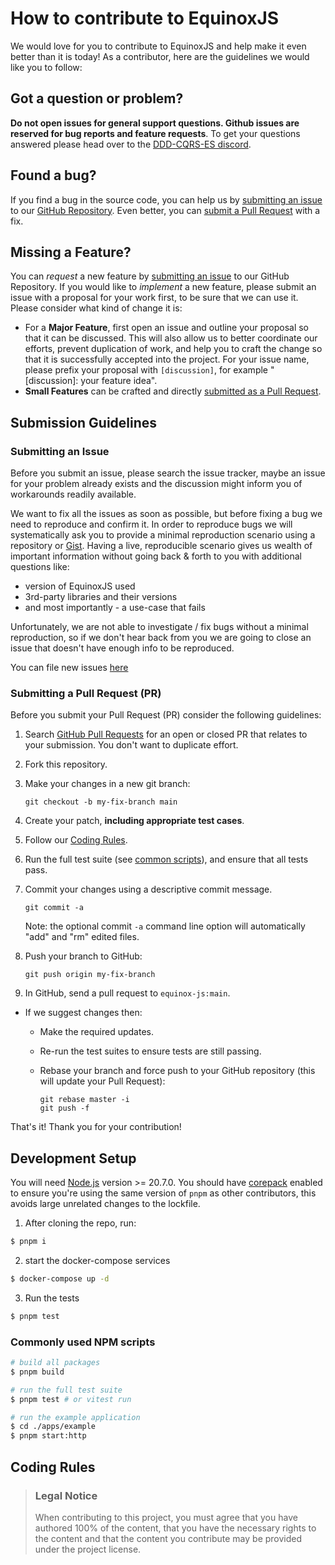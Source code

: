# How to contribute to EquinoxJS

We would love for you to contribute to EquinoxJS and help make it even better
than it is today! As a contributor, here are the guidelines we would like you
to follow:

## <a href="question"></a> Got a question or problem?

**Do not open issues for general support questions. Github issues are reserved
for bug reports and feature requests**. To get your questions answered please
head over to the [DDD-CQRS-ES discord][discord].

## <a href="bug"></a> Found a bug?

If you find a bug in the source code, you can help us by
[submitting an issue](#submit-issue) to our [GitHub Repository][github]. Even better, you can
[submit a Pull Request](#submit-pr) with a fix.

## <a name="feature"></a> Missing a Feature?

You can _request_ a new feature by [submitting an issue](#submit-issue) to our GitHub
Repository. If you would like to _implement_ a new feature, please submit an issue with
a proposal for your work first, to be sure that we can use it.
Please consider what kind of change it is:

- For a **Major Feature**, first open an issue and outline your proposal so
  that it can be discussed. This will also allow us to better coordinate our
  efforts, prevent duplication of work, and help you to craft the change so
  that it is successfully accepted into the project. For your issue name,
  please prefix your proposal with `[discussion]`, for example "[discussion]:
  your feature idea".
- **Small Features** can be crafted and directly [submitted as a Pull
  Request](#submit-pr).

## <a name="submit"></a> Submission Guidelines

### <a name="submit-issue"></a> Submitting an Issue

Before you submit an issue, please search the issue tracker, maybe an issue for
your problem already exists and the discussion might inform you of workarounds
readily available.

We want to fix all the issues as soon as possible, but before fixing a bug we
need to reproduce and confirm it. In order to reproduce bugs we will
systematically ask you to provide a minimal reproduction scenario using a
repository or [Gist](https://gist.github.com/). Having a live, reproducible
scenario gives us wealth of important information without going back & forth to
you with additional questions like:

- version of EquinoxJS used
- 3rd-party libraries and their versions
- and most importantly - a use-case that fails

Unfortunately, we are not able to investigate / fix bugs without a minimal
reproduction, so if we don't hear back from you we are going to close an issue
that doesn't have enough info to be reproduced.

You can file new issues [here][new_issue]

### <a name="submit-pr"></a> Submitting a Pull Request (PR)

Before you submit your Pull Request (PR) consider the following guidelines:

1. Search [GitHub Pull Requests][gh_prs] for an open or closed PR
   that relates to your submission. You don't want to duplicate effort.
1. Fork this repository.
1. Make your changes in a new git branch:

   ```shell
   git checkout -b my-fix-branch main
   ```

1. Create your patch, **including appropriate test cases**.
1. Follow our [Coding Rules](#rules).
1. Run the full test suite (see [common scripts](#common-scripts)),
   and ensure that all tests pass.
1. Commit your changes using a descriptive commit message.

   ```shell
   git commit -a
   ```

   Note: the optional commit `-a` command line option will automatically "add" and "rm" edited files.

1. Push your branch to GitHub:

   ```shell
   git push origin my-fix-branch
   ```

1. In GitHub, send a pull request to `equinox-js:main`.

- If we suggest changes then:

  - Make the required updates.
  - Re-run the test suites to ensure tests are still passing.
  - Rebase your branch and force push to your GitHub repository (this will update your Pull Request):

    ```shell
    git rebase master -i
    git push -f
    ```

That's it! Thank you for your contribution!

## <a name="development"></a> Development Setup

You will need [Node.js](https://nodejs.org) version >= 20.7.0.
You should have [corepack](https://nodejs.org/api/corepack.html) enabled to
ensure you're using the same version of `pnpm` as other contributors, this
avoids large unrelated changes to the lockfile.

1. After cloning the repo, run:

```bash
$ pnpm i
```

2. start the docker-compose services

```bash
$ docker-compose up -d
```

3. Run the tests

```bash
$ pnpm test
```

### <a name="common-scripts"></a>Commonly used NPM scripts

```bash
# build all packages
$ pnpm build

# run the full test suite
$ pnpm test # or vitest run

# run the example application
$ cd ./apps/example
$ pnpm start:http
```

## <a name="rules"></a> Coding Rules

> ### Legal Notice
>
> When contributing to this project, you must agree that you have authored 100%
> of the content, that you have the necessary rights to the content and that
> the content you contribute may be provided under the project license.

[github]: https://github.com/equinox-project/equinox-js
[discord]: https://discord.gg/sEZGSHNNbH
[new_issue]: https://github.com/equinox-project/equinox-js/issues/new
[gh_prs]: https://github.com/equinox-project/equinox-js/pulls
